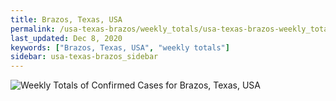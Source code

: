 ```yaml
---
title: Brazos, Texas, USA
permalink: /usa-texas-brazos/weekly_totals/usa-texas-brazos-weekly_totals.html
last_updated: Dec 8, 2020
keywords: ["Brazos, Texas, USA", "weekly totals"]
sidebar: usa-texas-brazos_sidebar
---
```


![Weekly Totals of Confirmed Cases for Brazos, Texas, USA](/covid_tracker/images/graphs/usa-texas-brazos-weekly_totals_graph.png)
